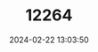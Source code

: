 ---
title: "12264"
category: "Lonchophylla dekeyseri"
draft: false
date: 2024-02-22 13:03:50
languages:
  English: ["Dekeyser's Nectar Bat"]
---